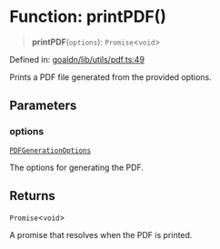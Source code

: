 # Function: printPDF()

> **printPDF**(`options`): `Promise`\<`void`\>

Defined in: [goaldn/lib/utils/pdf.ts:49](https://github.com/aldesgroup/goaldn/blob/6a7943d02984b1a6b41d76a3a483a1484b644076/lib/utils/pdf.ts#L49)

Prints a PDF file generated from the provided options.

## Parameters

### options

[`PDFGenerationOptions`](../type-aliases/PDFGenerationOptions.md)

The options for generating the PDF.

## Returns

`Promise`\<`void`\>

A promise that resolves when the PDF is printed.
